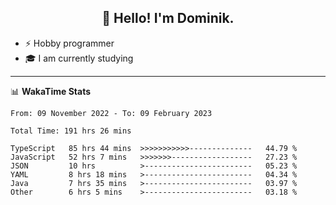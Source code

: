 <h2 align="center">👋 Hello! I'm Dominik.</h2>

- ⚡ Hobby programmer
- 🎓 I am currently studying

---
📊 **WakaTime Stats**
<!--START_SECTION:waka-->

```text
From: 09 November 2022 - To: 09 February 2023

Total Time: 191 hrs 26 mins

TypeScript   85 hrs 44 mins  >>>>>>>>>>>--------------   44.79 %
JavaScript   52 hrs 7 mins   >>>>>>>------------------   27.23 %
JSON         10 hrs          >------------------------   05.23 %
YAML         8 hrs 18 mins   >------------------------   04.34 %
Java         7 hrs 35 mins   >------------------------   03.97 %
Other        6 hrs 5 mins    >------------------------   03.18 %
```

<!--END_SECTION:waka-->
